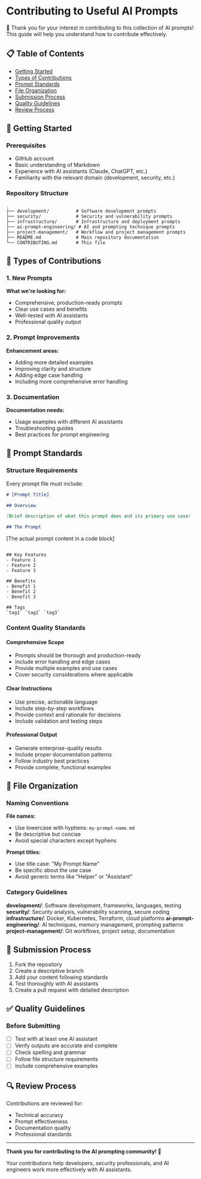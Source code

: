 # Contributing to Useful AI Prompts

🎉 Thank you for your interest in contributing to this collection of AI prompts! This guide will help you understand how to contribute effectively.

## 📋 Table of Contents

- [Getting Started](#getting-started)
- [Types of Contributions](#types-of-contributions)
- [Prompt Standards](#prompt-standards)
- [File Organization](#file-organization)
- [Submission Process](#submission-process)
- [Quality Guidelines](#quality-guidelines)
- [Review Process](#review-process)

## 🚀 Getting Started

### Prerequisites

- GitHub account
- Basic understanding of Markdown
- Experience with AI assistants (Claude, ChatGPT, etc.)
- Familiarity with the relevant domain (development, security, etc.)

### Repository Structure

```
.
├── development/          # Software development prompts
├── security/             # Security and vulnerability prompts
├── infrastructure/       # Infrastructure and deployment prompts
├── ai-prompt-engineering/ # AI and prompting technique prompts
├── project-management/   # Workflow and project management prompts
├── README.md             # Main repository documentation
└── CONTRIBUTING.md       # This file
```

## 🎯 Types of Contributions

### 1. New Prompts

**What we're looking for:**

- Comprehensive, production-ready prompts
- Clear use cases and benefits
- Well-tested with AI assistants
- Professional quality output

### 2. Prompt Improvements

**Enhancement areas:**

- Adding more detailed examples
- Improving clarity and structure
- Adding edge case handling
- Including more comprehensive error handling

### 3. Documentation

**Documentation needs:**

- Usage examples with different AI assistants
- Troubleshooting guides
- Best practices for prompt engineering

## 📝 Prompt Standards

### Structure Requirements

Every prompt file must include:

```markdown
# [Prompt Title]

## Overview

[Brief description of what this prompt does and its primary use case]

## The Prompt
```

[The actual prompt content in a code block]

```

## Key Features
- Feature 1
- Feature 2
- Feature 3

## Benefits
- Benefit 1
- Benefit 2
- Benefit 3

## Tags
`tag1` `tag2` `tag3`
```

### Content Quality Standards

#### Comprehensive Scope

- Prompts should be thorough and production-ready
- Include error handling and edge cases
- Provide multiple examples and use cases
- Cover security considerations where applicable

#### Clear Instructions

- Use precise, actionable language
- Include step-by-step workflows
- Provide context and rationale for decisions
- Include validation and testing steps

#### Professional Output

- Generate enterprise-quality results
- Include proper documentation patterns
- Follow industry best practices
- Provide complete, functional examples

## 📁 File Organization

### Naming Conventions

**File names:**

- Use lowercase with hyphens: `my-prompt-name.md`
- Be descriptive but concise
- Avoid special characters except hyphens

**Prompt titles:**

- Use title case: "My Prompt Name"
- Be specific about the use case
- Avoid generic terms like "Helper" or "Assistant"

### Category Guidelines

**development/**: Software development, frameworks, languages, testing
**security/**: Security analysis, vulnerability scanning, secure coding
**infrastructure/**: Docker, Kubernetes, Terraform, cloud platforms
**ai-prompt-engineering/**: AI techniques, memory management, prompting patterns
**project-management/**: Git workflows, project setup, documentation

## 🔄 Submission Process

1. Fork the repository
2. Create a descriptive branch
3. Add your content following standards
4. Test thoroughly with AI assistants
5. Create a pull request with detailed description

## ✅ Quality Guidelines

### Before Submitting

- [ ] Test with at least one AI assistant
- [ ] Verify outputs are accurate and complete
- [ ] Check spelling and grammar
- [ ] Follow file structure requirements
- [ ] Include comprehensive examples

## 🔍 Review Process

Contributions are reviewed for:

- Technical accuracy
- Prompt effectiveness
- Documentation quality
- Professional standards

---

**Thank you for contributing to the AI prompting community! 🚀**

Your contributions help developers, security professionals, and AI engineers work more effectively with AI assistants.
